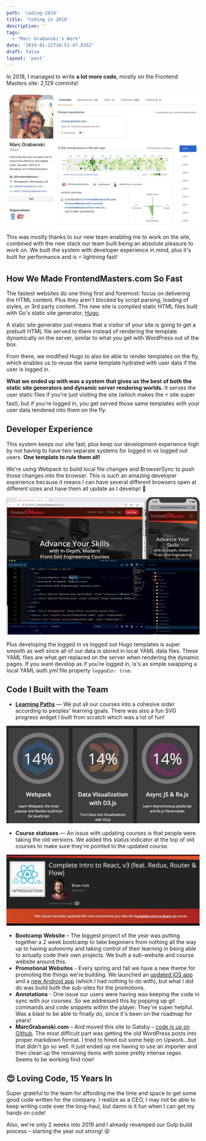 ```yaml
---
path: 'coding-2018'
title: 'Coding in 2018'
description: ''
tags:
  - "Marc Grabanski's Work"
date: '2019-01-11T18:51:47.835Z'
draft: false
layout: 'post'
---
```


In 2018, I managed to write **a lot more code**, mostly on the Frontend Masters site: 2,129 commits!

![Marc Grabanski's Github Profile](github-2018.jpeg)

This was mostly thanks to our new team enabling me to work on the site, combined with the new stack our team built being an absolute pleasure to work on. We built the system with developer experience in mind, plus it's built for performance and is ⚡️ lightning fast!

## How We Made FrontendMasters.com So Fast

The fastest websites do one thing first and foremost: focus on delivering the HTML content. Plus they aren't blocked by script parsing, loading of styles, or 3rd party content. The new site is compiled static HTML files built with Go's static site generator, [Hugo](https://gohugo.io).

A static site generator just means that a visitor of your site is going to get a prebuilt HTML file served to them instead of rendering the template dynamically on the server, similar to what you get with WordPress out of the box.

From there, we modified Hugo to also be able to render templates on the fly, which enables us to reuse the same template hydrated with user data if the user is logged in.

**What we ended up with was a system that gives us the best of both the static site generators and dynamic server rendering worlds.** It serves the user static files if you're just visiting the site (which makes the ⚡️ site super fast), but if you're logged in, you get served those same templates with your user data rendered into them on the fly.

## Developer Experience

This system keeps our site fast, plus keep our development experience high by not having to have two separate systems for logged in vs logged out users. **One template to rule them all!**

We're using Webpack to build local file changes and BrowserSync to push those changes into the browser. This is such an amazing developer experience because it means I can have several different browsers open at different sizes and have them all update as I develop! 🤩

![Modern Development Experience](dev-experience.gif)

Plus developing the logged in vs logged out Hugo templates is super smooth as well since all of our data is stored in local YAML data files. These YAML files are what get replaced on the server when rendering the dynamic pages. If you want develop as if you’re logged in, is's as simple swapping a local YAML auth.yml file property `loggedin: true`.

## Code I Built with the Team

- [**Learning Paths**](https://frontendmasters.com/learn/) — We put all our courses into a cohesive order according to peoples' learning goals. There was also a fun SVG progress widget I built from scratch which was a lot of fun!

![Learning Paths](learning-paths.gif)

- **Course statuses** — An issue with updating courses is that people were taking the old versions. We added this status indicator at the top of old courses to make sure they're pointed to the updated course.

![Coures Statuses](statuses.png)

- **Bootcamp Website** – The biggest project of the year was putting together a 2 week bootcamp to take beginners from nothing all the way up to having autonomy and taking control of their learning in being able to actually code their own projects. We built a sub-website and course website around this.
- **Promotional Websites** - Every spring and fall we have a new theme for promoting the things we're building. We launched an [updated iOS app](https://itunes.apple.com/us/app/frontend-masters/id1383780486?ls=1&mt=8) and a [new Android app](https://play.google.com/store/apps/details?id=in.mjg.frontendmasters.store&utm_source=frontendmasters_com&pcampaignid=MKT-Other-global-all-co-prtnr-py-PartBadge-Mar2515-1) (which I had nothing to do with), but what I did do was build both the sub-sites for the promotions.
- **Annotations** - One issue our users were having was keeping the code in sync with our courses. So we addressed this by popping up git commands and code snippets within the player. They're super helpful. Was a blast to be able to finally do, since it's been on the roadmap for years!
- **MarcGrabanski.com** – And moved this site to Gatsby – [code is up on Github](https://github.com/1Marc/marcgrabanski.com). The most difficult part was getting the old WordPress posts into proper markdown format. I tried to hired out some help on Upwork...but that didn't go so well. It just ended up me having to use an importer and then clean up the remaining items with some pretty intense regex. Seems to be working find now!

## 😍 Loving Code, 15 Years In

Super grateful to the team for affording me the time and space to get some good code written for the company. I realize as a CEO, I may not be able to keep writing code over the long-haul, but damn is it fun when I can get my hands on code!

Also, we're only 2 weeks into 2019 and I already revamped our Gulp build process – starting the year out strong! 😝
